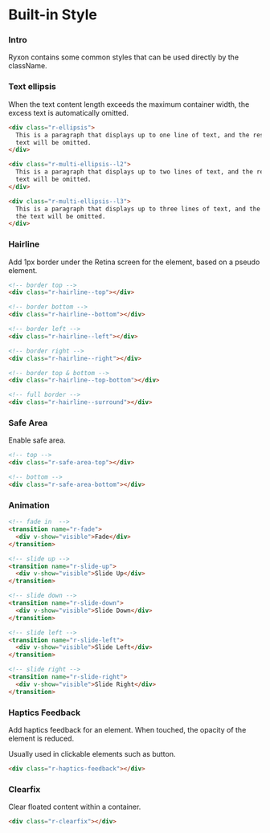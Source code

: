 # Built-in Style

### Intro

Ryxon contains some common styles that can be used directly by the className.

### Text ellipsis

When the text content length exceeds the maximum container width, the excess text is automatically omitted.

```html
<div class="r-ellipsis">
  This is a paragraph that displays up to one line of text, and the rest of the
  text will be omitted.
</div>

<div class="r-multi-ellipsis--l2">
  This is a paragraph that displays up to two lines of text, and the rest of the
  text will be omitted.
</div>

<div class="r-multi-ellipsis--l3">
  This is a paragraph that displays up to three lines of text, and the rest of
  the text will be omitted.
</div>
```

### Hairline

Add 1px border under the Retina screen for the element, based on a pseudo element.

```html
<!-- border top -->
<div class="r-hairline--top"></div>

<!-- border bottom -->
<div class="r-hairline--bottom"></div>

<!-- border left -->
<div class="r-hairline--left"></div>

<!-- border right -->
<div class="r-hairline--right"></div>

<!-- border top & bottom -->
<div class="r-hairline--top-bottom"></div>

<!-- full border -->
<div class="r-hairline--surround"></div>
```

### Safe Area

Enable safe area.

```html
<!-- top -->
<div class="r-safe-area-top"></div>

<!-- bottom -->
<div class="r-safe-area-bottom"></div>
```

### Animation

```html
<!-- fade in  -->
<transition name="r-fade">
  <div v-show="visible">Fade</div>
</transition>

<!-- slide up -->
<transition name="r-slide-up">
  <div v-show="visible">Slide Up</div>
</transition>

<!-- slide down -->
<transition name="r-slide-down">
  <div v-show="visible">Slide Down</div>
</transition>

<!-- slide left -->
<transition name="r-slide-left">
  <div v-show="visible">Slide Left</div>
</transition>

<!-- slide right -->
<transition name="r-slide-right">
  <div v-show="visible">Slide Right</div>
</transition>
```

### Haptics Feedback

Add haptics feedback for an element. When touched, the opacity of the element is reduced.

Usually used in clickable elements such as button.

```html
<div class="r-haptics-feedback"></div>
```

### Clearfix

Clear floated content within a container.

```html
<div class="r-clearfix"></div>
```
